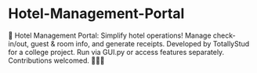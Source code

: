 # Hotel-Management-Portal
🏨 Hotel Management Portal: Simplify hotel operations! Manage check-in/out, guest &amp; room info, and generate receipts. Developed by TotallyStud for a college project. Run via GUI.py or access features separately. Contributions welcomed. 👨‍💻💼
